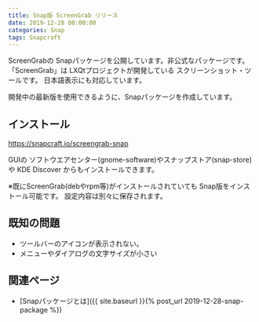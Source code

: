 ```yaml
---
title: Snap版 ScreenGrab リリース
date: 2019-12-28 00:00:00
categories: Snap
tags: Snapcraft
---
```


ScreenGrabの Snapパッケージを公開しています。非公式なパッケージです。  
「ScreenGrab」は LXQtプロジェクトが開発している スクリーンショット・ツールです。
日本語表示にも対応しています。

開発中の最新版を使用できるように、Snapパッケージを作成しています。

## インストール

<https://snapcraft.io/screengrab-snap>

GUIの ソフトウエアセンター(gnome-software)やスナップストア(snap-store)や KDE Discover からもインストールできます。

※既にScreenGrab(debやrpm等)がインストールされていても Snap版をインストール可能です。
設定内容は別々に保存されます。

## 既知の問題

* ツールバーのアイコンが表示されない。
* メニューやダイアログの文字サイズが小さい

## 関連ページ

- [Snapパッケージとは]({{ site.baseurl }}{% post_url 2019-12-28-snap-package %})
